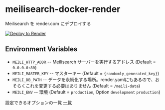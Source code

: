 # meilisearch-docker-render

Meilisearch を render.com にデプロイする

[![Deploy to Render](https://render.com/images/deploy-to-render-button.svg)](https://render.com/deploy)


## Environment Variables

- `MEILI_HTTP_ADDR` -- Meilisearch サーバーを実行するアドレス (Default = `0.0.0.0:80`)
- `MEILI_MASTER_KEY` -- マスターキー (Default = `{randomly_generated_key}`)
- `MEILI_DB_PATH` -- データを永続化する場所。render.yamlにもあるので、おそらくこれを変更する必要はありません (Default = `/meili-data`)
- `MEILI_ENV` -- 環境 (Default = `production`, Option `development` `production`)

設定できるオプションの一覧 [一覧](https://docs.meilisearch.com/reference/features/configuration.html#options)
